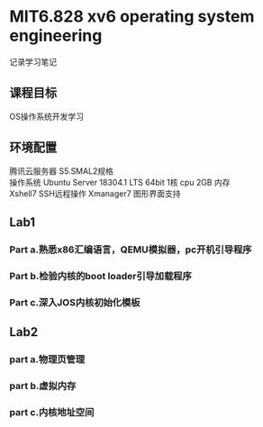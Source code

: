 # MIT6.828 xv6 operating system engineering
记录学习笔记  
## 课程目标
OS操作系统开发学习  
## 环境配置
腾讯云服务器 S5.SMAL2规格  
操作系统 Ubuntu Server 18304.1 LTS 64bit 1核 cpu 2GB 内存  
Xshell7 SSH远程操作
Xmanager7 图形界面支持  
## Lab1 

### Part a.熟悉x86汇编语言，QEMU模拟器，pc开机引导程序  
### Part b.检验内核的boot loader引导加载程序  
### Part c.深入JOS内核初始化模板  
  
## Lab2
  
### part a.物理页管理
### part b.虚拟内存
### part c.内核地址空间
